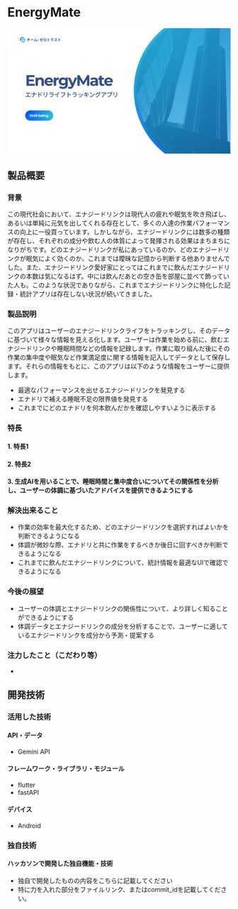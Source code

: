 # EnergyMate

![Test Image 1](images/slide-1_page-0001.jpg)

## 製品概要
### 背景
この現代社会において、エナジードリンクは現代人の疲れや眠気を吹き飛ばし、 あるいは単純に元気を出してくれる存在として、多くの人達の作業パフォーマンスの向上に一役買っています。しかしながら、エナジードリンクには数多の種類が存在し、それぞれの成分や飲む人の体質によって発揮される効果はまちまちになりがちです。どのエナジードリンクが私にあっているのか、どのエナジードリンクが眠気によく効くのか、これまでは曖昧な記憶から判断する他ありませんでした。また、エナジードリンク愛好家にとってはこれまでに飲んだエナジードリンクの本数は気になるはず。中には飲んだあとの空き缶を部屋に並べて飾っていた人も。このような状況でありながら、これまでエナジードリンクに特化した記録・統計アプリは存在しない状況が続いてきました。


### 製品説明
このアプリはユーザーのエナジードリンクライフをトラッキングし、そのデータに基づいて様々な情報を見える化します。ユーザーは作業を始める前に、飲むエナジードリンクや睡眠時間などの情報を記録します。作業に取り組んだ後にその作業の集中度や眠気など作業満足度に関する情報を記入してデータとして保存します。それらの情報をもとに、このアプリは以下のような情報をユーザーに提供します。
- 最適なパフォーマンスを出せるエナジードリンクを発見する
- エナドリで補える睡眠不足の限界値を発見する
- これまでにどのエナドリを何本飲んだかを確認しやすいように表示する


### 特長
#### 1. 特長1
#### 2. 特長2
#### 3. 生成AIを用いることで、睡眠時間と集中度合いについてその関係性を分析し、ユーザーの体調に基づいたアドバイスを提供できるようにする


### 解決出来ること
- 作業の効率を最大化するため、どのエナジードリンクを選択すればよいかを判断できるようになる
- 体調が微妙な際、エナドリと共に作業をするべきか後日に回すべきか判断できるようになる
- これまでに飲んだエナジードリンクについて、統計情報を最適なUIで確認できるようになる


### 今後の展望
- ユーザーの体調とエナジードリンクの関係性について、より詳しく知ることができるようにする
- 体調データとエナジードリンクの成分を分析することで、ユーザーに適しているエナジードリンクを成分から予測・提案する


### 注力したこと（こだわり等）
- 

## 開発技術
### 活用した技術
#### API・データ
- Gemini API

#### フレームワーク・ライブラリ・モジュール
- flutter
- fastAPI

#### デバイス
- Android

### 独自技術
#### ハッカソンで開発した独自機能・技術
* 独自で開発したものの内容をこちらに記載してください
* 特に力を入れた部分をファイルリンク、またはcommit_idを記載してください。
